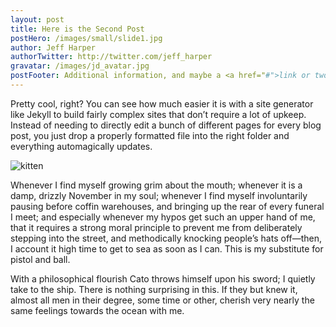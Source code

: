 ```yaml
---
layout: post
title: Here is the Second Post
postHero: /images/small/slide1.jpg
author: Jeff Harper
authorTwitter: http://twitter.com/jeff_harper
gravatar: /images/jd_avatar.jpg
postFooter: Additional information, and maybe a <a href="#">link or two</a>
---
```


Pretty cool, right? You can see how much easier it is with a site generator like Jekyll to build fairly complex sites that don’t require a lot of upkeep. Instead of needing to directly edit a bunch of different pages for every blog post, you just drop a properly formatted file into the right folder and everything automagically updates.

<img class="pull-left" src="http://placekitten.com/g/400/200"
     alt="kitten">

Whenever I find myself growing grim about the mouth; whenever it is a damp,
drizzly November in my soul; whenever I find myself involuntarily pausing
before coffin warehouses, and bringing up the rear of every funeral I meet;
and especially whenever my hypos get such an upper hand of me, that it
requires a strong moral principle to prevent me from deliberately stepping
into the street, and methodically knocking people’s hats off—then, I
account it high time to get to sea as soon as I can. This is my substitute
for pistol and ball.

With a philosophical flourish Cato throws himself upon
his sword; I quietly take to the ship. There is nothing surprising in this.
If they but knew it, almost all men in their degree, some time or other,
cherish very nearly the same feelings towards the ocean with me.